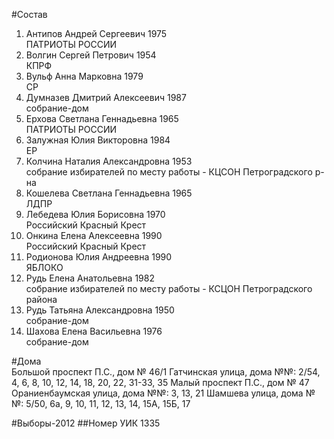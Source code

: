 #Состав
1. Антипов Андрей Сергеевич 1975   
    ПАТРИОТЫ РОССИИ
2. Волгин Сергей Петрович 1954   
    КПРФ
3. Вульф Анна Марковна 1979   
    СР
4. Думназев Дмитрий Алексеевич 1987   
    собрание-дом
5. Ерхова Светлана Геннадьевна 1965   
    ПАТРИОТЫ РОССИИ
6. Залужная Юлия Викторовна 1984   
    ЕР
7. Колчина Наталия Александровна 1953   
    собрание избирателей по месту работы - КЦСОН Петроградского р-на
8. Кошелева Светлана Геннадьевна 1965   
    ЛДПР
9. Лебедева Юлия Борисовна 1970   
    Российский Красный Крест
10. Онкина Елена Алексеевна 1990   
    Российский Красный Крест
11. Родионова Юлия Андреевна 1990   
    ЯБЛОКО
12. Рудь Елена Анатольевна 1982   
    собрание избирателей по месту работы - КСЦОН Петроградского района
13. Рудь Татьяна Александровна 1950   
    собрание-дом
14. Шахова Елена Васильевна 1976   
    собрание-дом

#Дома  
Большой проспект П.С., дом № 46/1 Гатчинская улица, дома №№: 2/54, 4, 6, 8, 10, 12, 14, 18, 20, 22, 31-33, 35  Малый проспект П.С., дом № 47 Ораниенбаумская улица, дома №№: 3, 13, 21 Шамшева улица, дома №№: 5/50, 6а, 9, 10, 11, 12, 13, 14, 15А, 15Б, 17

#Выборы-2012
##Номер УИК
1335
